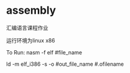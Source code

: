 # assembly
汇编语言课程作业

运行环境为linux x86

To Run:
nasm -f elf #file_name

ld -m elf_i386 -s -o  #out_file_name  #.ofilename
